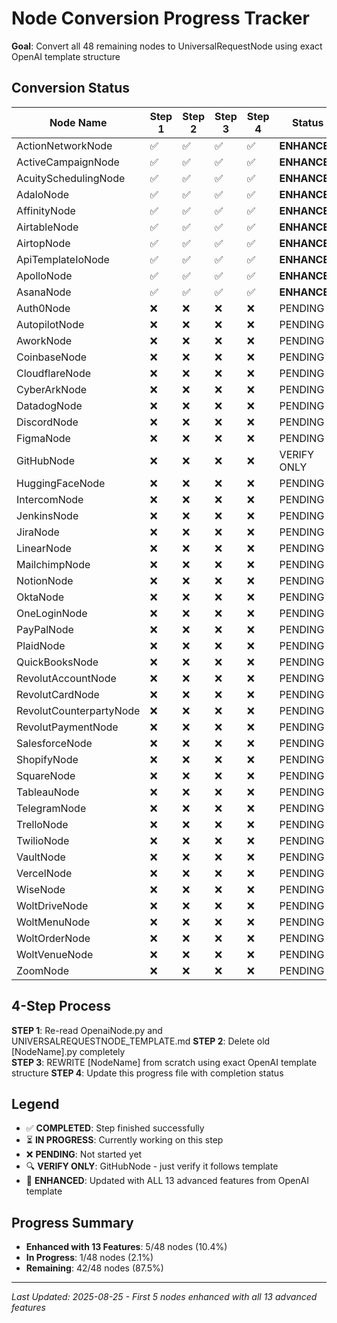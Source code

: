 # Node Conversion Progress Tracker

**Goal**: Convert all 48 remaining nodes to UniversalRequestNode using exact OpenAI template structure

## Conversion Status

| Node Name | Step 1 | Step 2 | Step 3 | Step 4 | Status |
|-----------|--------|--------|--------|--------|--------|
| ActionNetworkNode | ✅ | ✅ | ✅ | ✅ | **ENHANCED** |
| ActiveCampaignNode | ✅ | ✅ | ✅ | ✅ | **ENHANCED** |
| AcuitySchedulingNode | ✅ | ✅ | ✅ | ✅ | **ENHANCED** |
| AdaloNode | ✅ | ✅ | ✅ | ✅ | **ENHANCED** |
| AffinityNode | ✅ | ✅ | ✅ | ✅ | **ENHANCED** |
| AirtableNode | ✅ | ✅ | ✅ | ✅ | **ENHANCED** |
| AirtopNode | ✅ | ✅ | ✅ | ✅ | **ENHANCED** |
| ApiTemplateIoNode | ✅ | ✅ | ✅ | ✅ | **ENHANCED** |
| ApolloNode | ✅ | ✅ | ✅ | ✅ | **ENHANCED** |
| AsanaNode | ✅ | ✅ | ✅ | ✅ | **ENHANCED** |
| Auth0Node | ❌ | ❌ | ❌ | ❌ | PENDING |
| AutopilotNode | ❌ | ❌ | ❌ | ❌ | PENDING |
| AworkNode | ❌ | ❌ | ❌ | ❌ | PENDING |
| CoinbaseNode | ❌ | ❌ | ❌ | ❌ | PENDING |
| CloudflareNode | ❌ | ❌ | ❌ | ❌ | PENDING |
| CyberArkNode | ❌ | ❌ | ❌ | ❌ | PENDING |
| DatadogNode | ❌ | ❌ | ❌ | ❌ | PENDING |
| DiscordNode | ❌ | ❌ | ❌ | ❌ | PENDING |
| FigmaNode | ❌ | ❌ | ❌ | ❌ | PENDING |
| GitHubNode | ❌ | ❌ | ❌ | ❌ | VERIFY ONLY |
| HuggingFaceNode | ❌ | ❌ | ❌ | ❌ | PENDING |
| IntercomNode | ❌ | ❌ | ❌ | ❌ | PENDING |
| JenkinsNode | ❌ | ❌ | ❌ | ❌ | PENDING |
| JiraNode | ❌ | ❌ | ❌ | ❌ | PENDING |
| LinearNode | ❌ | ❌ | ❌ | ❌ | PENDING |
| MailchimpNode | ❌ | ❌ | ❌ | ❌ | PENDING |
| NotionNode | ❌ | ❌ | ❌ | ❌ | PENDING |
| OktaNode | ❌ | ❌ | ❌ | ❌ | PENDING |
| OneLoginNode | ❌ | ❌ | ❌ | ❌ | PENDING |
| PayPalNode | ❌ | ❌ | ❌ | ❌ | PENDING |
| PlaidNode | ❌ | ❌ | ❌ | ❌ | PENDING |
| QuickBooksNode | ❌ | ❌ | ❌ | ❌ | PENDING |
| RevolutAccountNode | ❌ | ❌ | ❌ | ❌ | PENDING |
| RevolutCardNode | ❌ | ❌ | ❌ | ❌ | PENDING |
| RevolutCounterpartyNode | ❌ | ❌ | ❌ | ❌ | PENDING |
| RevolutPaymentNode | ❌ | ❌ | ❌ | ❌ | PENDING |
| SalesforceNode | ❌ | ❌ | ❌ | ❌ | PENDING |
| ShopifyNode | ❌ | ❌ | ❌ | ❌ | PENDING |
| SquareNode | ❌ | ❌ | ❌ | ❌ | PENDING |
| TableauNode | ❌ | ❌ | ❌ | ❌ | PENDING |
| TelegramNode | ❌ | ❌ | ❌ | ❌ | PENDING |
| TrelloNode | ❌ | ❌ | ❌ | ❌ | PENDING |
| TwilioNode | ❌ | ❌ | ❌ | ❌ | PENDING |
| VaultNode | ❌ | ❌ | ❌ | ❌ | PENDING |
| VercelNode | ❌ | ❌ | ❌ | ❌ | PENDING |
| WiseNode | ❌ | ❌ | ❌ | ❌ | PENDING |
| WoltDriveNode | ❌ | ❌ | ❌ | ❌ | PENDING |
| WoltMenuNode | ❌ | ❌ | ❌ | ❌ | PENDING |
| WoltOrderNode | ❌ | ❌ | ❌ | ❌ | PENDING |
| WoltVenueNode | ❌ | ❌ | ❌ | ❌ | PENDING |
| ZoomNode | ❌ | ❌ | ❌ | ❌ | PENDING |

## 4-Step Process

**STEP 1**: Re-read OpenaiNode.py and UNIVERSALREQUESTNODE_TEMPLATE.md
**STEP 2**: Delete old [NodeName].py completely  
**STEP 3**: REWRITE [NodeName] from scratch using exact OpenAI template structure
**STEP 4**: Update this progress file with completion status

## Legend

- ✅ **COMPLETED**: Step finished successfully
- ⏳ **IN PROGRESS**: Currently working on this step
- ❌ **PENDING**: Not started yet
- 🔍 **VERIFY ONLY**: GitHubNode - just verify it follows template
- 🚀 **ENHANCED**: Updated with ALL 13 advanced features from OpenAI template

## Progress Summary

- **Enhanced with 13 Features**: 5/48 nodes (10.4%)
- **In Progress**: 1/48 nodes (2.1%) 
- **Remaining**: 42/48 nodes (87.5%)

---
*Last Updated: 2025-08-25 - First 5 nodes enhanced with all 13 advanced features*